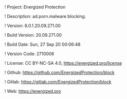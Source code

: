! Project: Energized Protection

! Description: ad.porn.malware blocking.

! Version: 6.0.1.20.09.271.00

! Build Version: 20.09.271.00

! Build Date: Sun, 27 Sep 20 00:06:48

! Version Code: 2710006

! License: CC BY-NC-SA 4.0, https://energized.pro/license

! Github: https://github.com/EnergizedProtection/block

! Gitlab: https://gitlab.com/EnergizedProtection/block


! Web: https://energized.pro
